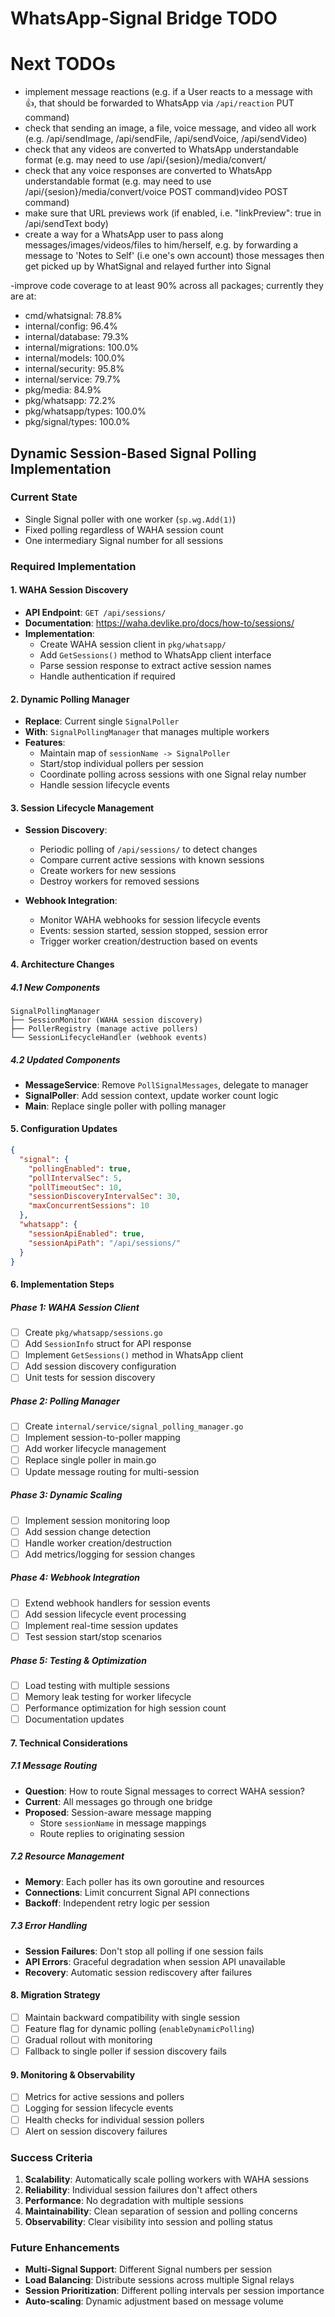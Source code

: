 # WhatsApp-Signal Bridge TODO


# Next TODOs
- implement message reactions (e.g. if a User reacts to a message with 👍, that should be forwarded to WhatsApp via `/api/reaction` PUT command)
- check that sending an image, a file, voice message, and video all work (e.g. /api/sendImage, /api/sendFile, /api/sendVoice, /api/sendVideo)
- check that any videos are converted to WhatsApp understandable format (e.g. may need to use /api/{sesion}/media/convert/
- check that any voice responses are converted to WhatsApp understandable format (e.g. may need to use /api/{sesion}/media/convert/voice POST command)video POST command)
- make sure that URL previews work (if enabled, i.e. "linkPreview": true in /api/sendText body)
- create a way for a WhatsApp user to pass along messages/images/videos/files to him/herself, e.g. by forwarding a message to 'Notes to Self' (i.e one's own account) those messages then get picked up by WhatSignal and relayed further into Signal

-improve code coverage to at least 90% across all packages; currently they are at:
  - cmd/whatsignal: 78.8%
  - internal/config: 96.4%
  - internal/database: 79.3%
  - internal/migrations: 100.0%
  - internal/models: 100.0%
  - internal/security: 95.8%
  - internal/service: 79.7%
  - pkg/media: 84.9%
  - pkg/whatsapp: 72.2%
  - pkg/whatsapp/types: 100.0%
  - pkg/signal/types: 100.0%



## Dynamic Session-Based Signal Polling Implementation

### Current State
- Single Signal poller with one worker (`sp.wg.Add(1)`)
- Fixed polling regardless of WAHA session count
- One intermediary Signal number for all sessions

### Required Implementation

#### 1. WAHA Session Discovery
- **API Endpoint**: `GET /api/sessions/` 
- **Documentation**: https://waha.devlike.pro/docs/how-to/sessions/
- **Implementation**:
  - Create WAHA session client in `pkg/whatsapp/`
  - Add `GetSessions()` method to WhatsApp client interface
  - Parse session response to extract active session names
  - Handle authentication if required

#### 2. Dynamic Polling Manager
- **Replace**: Current single `SignalPoller` 
- **With**: `SignalPollingManager` that manages multiple workers
- **Features**:
  - Maintain map of `sessionName -> SignalPoller`
  - Start/stop individual pollers per session
  - Coordinate polling across sessions with one Signal relay number
  - Handle session lifecycle events

#### 3. Session Lifecycle Management
- **Session Discovery**:
  - Periodic polling of `/api/sessions/` to detect changes
  - Compare current active sessions with known sessions
  - Create workers for new sessions
  - Destroy workers for removed sessions

- **Webhook Integration**:
  - Monitor WAHA webhooks for session lifecycle events
  - Events: session started, session stopped, session error
  - Trigger worker creation/destruction based on events

#### 4. Architecture Changes

##### 4.1 New Components
```
SignalPollingManager
├── SessionMonitor (WAHA session discovery)
├── PollerRegistry (manage active pollers)
└── SessionLifecycleHandler (webhook events)
```

##### 4.2 Updated Components
- **MessageService**: Remove `PollSignalMessages`, delegate to manager
- **SignalPoller**: Add session context, update worker count logic
- **Main**: Replace single poller with polling manager

#### 5. Configuration Updates
```json
{
  "signal": {
    "pollingEnabled": true,
    "pollIntervalSec": 5,
    "pollTimeoutSec": 10,
    "sessionDiscoveryIntervalSec": 30,
    "maxConcurrentSessions": 10
  },
  "whatsapp": {
    "sessionApiEnabled": true,
    "sessionApiPath": "/api/sessions/"
  }
}
```

#### 6. Implementation Steps

##### Phase 1: WAHA Session Client
- [ ] Create `pkg/whatsapp/sessions.go`
- [ ] Add `SessionInfo` struct for API response
- [ ] Implement `GetSessions()` method in WhatsApp client
- [ ] Add session discovery configuration
- [ ] Unit tests for session discovery

##### Phase 2: Polling Manager
- [ ] Create `internal/service/signal_polling_manager.go`
- [ ] Implement session-to-poller mapping
- [ ] Add worker lifecycle management
- [ ] Replace single poller in main.go
- [ ] Update message routing for multi-session

##### Phase 3: Dynamic Scaling
- [ ] Implement session monitoring loop
- [ ] Add session change detection
- [ ] Handle worker creation/destruction
- [ ] Add metrics/logging for session changes

##### Phase 4: Webhook Integration
- [ ] Extend webhook handlers for session events
- [ ] Add session lifecycle event processing
- [ ] Implement real-time session updates
- [ ] Test session start/stop scenarios

##### Phase 5: Testing & Optimization
- [ ] Load testing with multiple sessions
- [ ] Memory leak testing for worker lifecycle
- [ ] Performance optimization for high session count
- [ ] Documentation updates

#### 7. Technical Considerations

##### 7.1 Message Routing
- **Question**: How to route Signal messages to correct WAHA session?
- **Current**: All messages go through one bridge
- **Proposed**: Session-aware message mapping
  - Store `sessionName` in message mappings
  - Route replies to originating session

##### 7.2 Resource Management
- **Memory**: Each poller has its own goroutine and resources
- **Connections**: Limit concurrent Signal API connections
- **Backoff**: Independent retry logic per session

##### 7.3 Error Handling
- **Session Failures**: Don't stop all polling if one session fails
- **API Errors**: Graceful degradation when session API unavailable
- **Recovery**: Automatic session rediscovery after failures

#### 8. Migration Strategy
- [ ] Maintain backward compatibility with single session
- [ ] Feature flag for dynamic polling (`enableDynamicPolling`)
- [ ] Gradual rollout with monitoring
- [ ] Fallback to single poller if session discovery fails

#### 9. Monitoring & Observability
- [ ] Metrics for active sessions and pollers
- [ ] Logging for session lifecycle events
- [ ] Health checks for individual session pollers
- [ ] Alert on session discovery failures

### Success Criteria
1. **Scalability**: Automatically scale polling workers with WAHA sessions
2. **Reliability**: Individual session failures don't affect others
3. **Performance**: No degradation with multiple sessions
4. **Maintainability**: Clean separation of session and polling concerns
5. **Observability**: Clear visibility into session and polling status

### Future Enhancements
- **Multi-Signal Support**: Different Signal numbers per session
- **Load Balancing**: Distribute sessions across multiple Signal relays
- **Session Prioritization**: Different polling intervals per session importance
- **Auto-scaling**: Dynamic adjustment based on message volume
